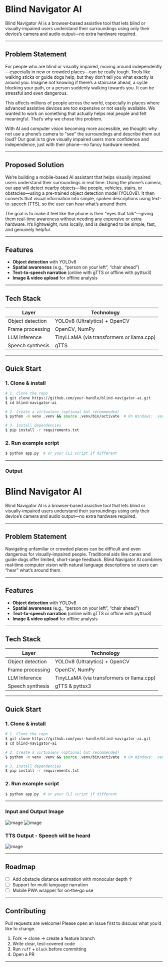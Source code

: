 # Blind Navigator AI

Blind Navigator AI is a browser‑based assistive tool that lets blind or visually‑impaired users understand their surroundings using only their device’s camera and audio output—no extra hardware required.

---

## Problem Statement

For people who are blind or visually impaired, moving around independently—especially in new or crowded places—can be really tough. Tools like walking sticks or guide dogs help, but they don’t tell you what exactly is around you. Imagine not knowing if there’s a staircase ahead, a cycle blocking your path, or a person suddenly walking towards you. It can be stressful and even dangerous.

This affects millions of people across the world, especially in places where advanced assistive devices are too expensive or not easily available. We wanted to work on something that actually helps real people and felt meaningful. That’s why we chose this problem.

With AI and computer vision becoming more accessible, we thought: why not use a phone’s camera to "see" the surroundings and describe them out loud? Our goal is to give visually impaired users more confidence and independence, just with their phone—no fancy hardware needed.

---
## Proposed Solution

We’re building a mobile-based AI assistant that helps visually impaired users understand their surroundings in real time. Using the phone’s camera, our app will detect nearby objects—like people, vehicles, stairs, or obstacles—using a pre-trained object detection model (YOLOv8). It then converts that visual information into simple, spoken descriptions using text-to-speech (TTS), so the user can hear what’s around them.

The goal is to make it feel like the phone is their "eyes that talk"—giving them real-time awareness without needing any expensive or extra hardware. It’s lightweight, runs locally, and is designed to be simple, fast, and genuinely helpful.


---

## Features

* **Object detection** with YOLOv8
* **Spatial awareness** (e.g., “person on your left”, “chair ahead”)
* **Text‑to‑speech narration** (online with gTTS or offline with pyttsx3)
* **Image & video upload** for offline analysis

---

## Tech Stack

| Layer            | Technology                                |
| ---------------- | ----------------------------------------- |
| Object detection | YOLOv8 (Ultralytics) + OpenCV             |
| Frame processing | OpenCV, NumPy                             |
| LLM Inference    | TinyLLaMA (via transformers or llama.cpp) |
| Speech synthesis | gTTS                                      |

---

## Quick Start

### 1. Clone & install

```bash
# 1. Clone the repo
$ git clone https://github.com/your‑handle/blind‑navigator‑ai.git
$ cd blind‑navigator‑ai

# 2. Create a virtualenv (optional but recommended)
$ python -m venv .venv && source .venv/bin/activate  # On Windows: .venv\Scripts\activate

# 3. Install dependencies
$ pip install -r requirements.txt
```

### 2. Run example script

```bash
$ python app.py  # or your CLI script if different
```

---

### Output
# Blind Navigator AI

Blind Navigator AI is a browser‑based assistive tool that lets blind or visually‑impaired users understand their surroundings using only their device’s camera and audio output—no extra hardware required.

---

## Problem Statement

Navigating unfamiliar or crowded places can be difficult and even dangerous for visually‑impaired people. Traditional aids like canes and guide dogs offer limited, short‑range feedback. Blind Navigator AI combines real‑time computer vision with natural language descriptions so users can “hear” what’s around them.

---

## Features

* **Object detection** with YOLOv8
* **Spatial awareness** (e.g., “person on your left”, “chair ahead”)
* **Text‑to‑speech narration** (online with gTTS or offline with pyttsx3)
* **Image & video upload** for offline analysis

---

## Tech Stack

| Layer            | Technology                                |
| ---------------- | ----------------------------------------- |
| Object detection | YOLOv8 (Ultralytics) + OpenCV             |
| Frame processing | OpenCV, NumPy                             |
| LLM Inference    | TinyLLaMA (via transformers or llama.cpp) |
| Speech synthesis | gTTS & pyttsx3                            |

---

## Quick Start

### 1. Clone & install

```bash
# 1. Clone the repo
$ git clone https://github.com/your‑handle/blind‑navigator‑ai.git
$ cd blind‑navigator‑ai

# 2. Create a virtualenv (optional but recommended)
$ python -m venv .venv && source .venv/bin/activate  # On Windows: .venv\Scripts\activate

# 3. Install dependencies
$ pip install -r requirements.txt
```

### 2. Run example script

```bash
$ python app.py  # or your CLI script if different
```

---
### Input and Output Image
![image](https://github.com/user-attachments/assets/030ed6d1-0ee2-4f13-8e84-8e65fbcff58b)
![image](https://github.com/user-attachments/assets/ded9106a-5ca4-4c7f-99a8-18cfcb350bf9)

### TTS Output - Speech will be heard
![image](https://github.com/user-attachments/assets/e2f6d09f-28f2-4300-b6ce-0225058b9315)

---

## Roadmap

* [ ] Add obstacle distance estimation with monocular depth ↑
* [ ] Support for multi‑language narration
* [ ] Mobile PWA wrapper for on‑the‑go use

---

## Contributing

Pull requests are welcome! Please open an issue first to discuss what you’d like to change.

1. Fork → clone → create a feature branch
2. Write clear, test‑covered code
3. Run `ruff` + `black` before committing
4. Open a PR

---


